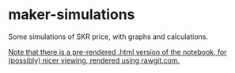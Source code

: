 # maker-simulations

Some simulations of SKR price, with graphs and calculations.

[Note that there is a pre-rendered .html version of the notebook, for (possibly) nicer viewing, rendered using rawgit.com.](https://rawgit.com/livnev/maker-simulations/master/Sai%20Simulations.html)
